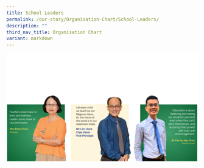 ```yaml
---
title: School Leaders
permalink: /our-story/Organisation-Chart/School-Leaders/
description: ""
third_nav_title: Organisation Chart
variant: markdown
---
```

<img alt="Our School Leaders: Mrs Betty Chow, Mr Kevin Lim and Mr Alvin Pek" src="/images/Our%20Story/Organisation%20Chart/School%20Leaders/01school_leaders2025.png">



<style>	
	img {
		font-style: italic;
		max-width: 100%;
		height: auto;
		vertical-align: middle;
		background-repeat: no- repeat;
		background-size: cover;
	}
	</style>